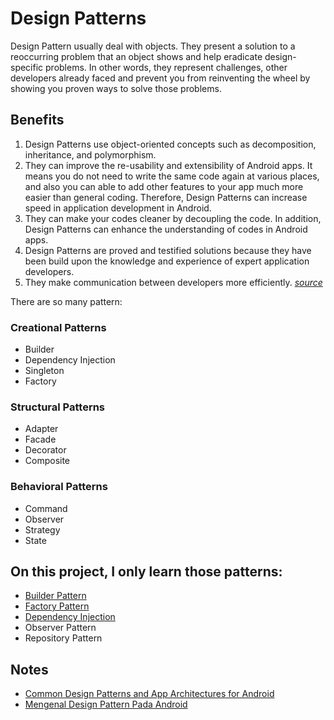 # Design Patterns
Design Pattern usually deal with objects. They present a solution to a reoccurring problem that an
object shows and help eradicate design-specific problems. In other words, they represent challenges,
other developers already faced and prevent you from reinventing the wheel by showing you proven
ways to solve those problems.

## Benefits
1. Design Patterns use object-oriented concepts such as decomposition, inheritance, and polymorphism.
2. They can improve the re-usability and extensibility of Android apps. It means you do not need to
    write the same code again at various places, and also you can able to add other features to your
    app much more easier than general coding. Therefore, Design Patterns can increase speed in application
    development in Android.
3. They can make your codes cleaner by decoupling the code. In addition, Design Patterns can enhance 
    the understanding of codes in Android apps.
4. Design Patterns are proved and testified solutions because they have been build upon the knowledge
    and experience of expert application developers.
5. They make communication between developers more efficiently. _[source](https://medium.com/kayvan-kaseb/builder-design-pattern-in-android-a38dccb75485)_

There are so many pattern:
### Creational Patterns
* Builder
* Dependency Injection
* Singleton
* Factory

### Structural Patterns
* Adapter
* Facade
* Decorator
* Composite

### Behavioral Patterns
* Command
* Observer
* Strategy
* State

## On this project, I only learn those patterns:
* [Builder Pattern](Builder_Pattern)
* [Factory Pattern](Factory_Pattern)
* [Dependency Injection](../Dependency_Injection)
* Observer Pattern
* Repository Pattern

## Notes
* [Common Design Patterns and App Architectures for Android](https://www.raywenderlich.com/18409174-common-design-patterns-and-app-architectures-for-android#toc-anchor-012)
* [Mengenal Design Pattern Pada Android](https://blog.sekolahmobile.com/mengenal-design-pattern-pada-android/)